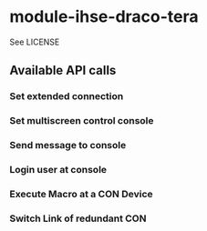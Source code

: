 # module-ihse-draco-tera
See  LICENSE

## Available API calls

### Set extended connection

### Set multiscreen control console

### Send message to console

### Login user at console

### Execute Macro at a CON Device

### Switch Link of redundant CON

